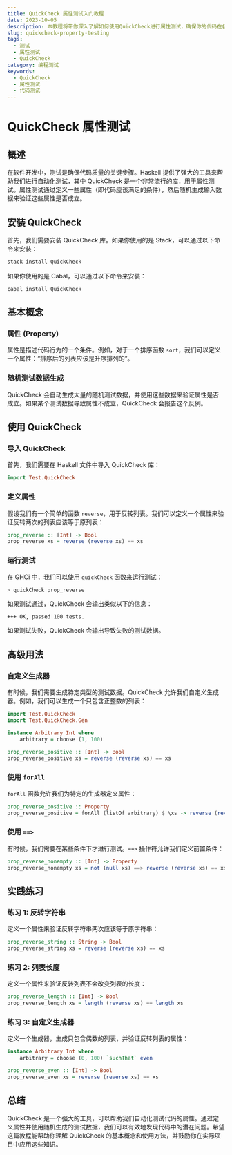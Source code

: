 ```yaml
---
title: QuickCheck 属性测试入门教程
date: 2023-10-05
description: 本教程将带你深入了解如何使用QuickCheck进行属性测试，确保你的代码在各种情况下都能正确运行。
slug: quickcheck-property-testing
tags:
  - 测试
  - 属性测试
  - QuickCheck
category: 编程测试
keywords:
  - QuickCheck
  - 属性测试
  - 代码测试
---
```


# QuickCheck 属性测试

## 概述

在软件开发中，测试是确保代码质量的关键步骤。Haskell 提供了强大的工具来帮助我们进行自动化测试，其中 QuickCheck 是一个非常流行的库，用于属性测试。属性测试通过定义一些属性（即代码应该满足的条件），然后随机生成输入数据来验证这些属性是否成立。

## 安装 QuickCheck

首先，我们需要安装 QuickCheck 库。如果你使用的是 Stack，可以通过以下命令来安装：

```bash
stack install QuickCheck
```

如果你使用的是 Cabal，可以通过以下命令来安装：

```bash
cabal install QuickCheck
```

## 基本概念

### 属性 (Property)

属性是描述代码行为的一个条件。例如，对于一个排序函数 `sort`，我们可以定义一个属性：“排序后的列表应该是升序排列的”。

### 随机测试数据生成

QuickCheck 会自动生成大量的随机测试数据，并使用这些数据来验证属性是否成立。如果某个测试数据导致属性不成立，QuickCheck 会报告这个反例。

## 使用 QuickCheck

### 导入 QuickCheck

首先，我们需要在 Haskell 文件中导入 QuickCheck 库：

```haskell
import Test.QuickCheck
```

### 定义属性

假设我们有一个简单的函数 `reverse`，用于反转列表。我们可以定义一个属性来验证反转两次的列表应该等于原列表：

```haskell
prop_reverse :: [Int] -> Bool
prop_reverse xs = reverse (reverse xs) == xs
```

### 运行测试

在 GHCi 中，我们可以使用 `quickCheck` 函数来运行测试：

```haskell
> quickCheck prop_reverse
```

如果测试通过，QuickCheck 会输出类似以下的信息：

```
+++ OK, passed 100 tests.
```

如果测试失败，QuickCheck 会输出导致失败的测试数据。

## 高级用法

### 自定义生成器

有时候，我们需要生成特定类型的测试数据。QuickCheck 允许我们自定义生成器。例如，我们可以生成一个只包含正整数的列表：

```haskell
import Test.QuickCheck
import Test.QuickCheck.Gen

instance Arbitrary Int where
    arbitrary = choose (1, 100)

prop_reverse_positive :: [Int] -> Bool
prop_reverse_positive xs = reverse (reverse xs) == xs
```

### 使用 `forAll`

`forAll` 函数允许我们为特定的生成器定义属性：

```haskell
prop_reverse_positive :: Property
prop_reverse_positive = forAll (listOf arbitrary) $ \xs -> reverse (reverse xs) == xs
```

### 使用 `==>`

有时候，我们需要在某些条件下才进行测试。`==>` 操作符允许我们定义前置条件：

```haskell
prop_reverse_nonempty :: [Int] -> Property
prop_reverse_nonempty xs = not (null xs) ==> reverse (reverse xs) == xs
```

## 实践练习

### 练习 1: 反转字符串

定义一个属性来验证反转字符串两次应该等于原字符串：

```haskell
prop_reverse_string :: String -> Bool
prop_reverse_string xs = reverse (reverse xs) == xs
```

### 练习 2: 列表长度

定义一个属性来验证反转列表不会改变列表的长度：

```haskell
prop_reverse_length :: [Int] -> Bool
prop_reverse_length xs = length (reverse xs) == length xs
```

### 练习 3: 自定义生成器

定义一个生成器，生成只包含偶数的列表，并验证反转列表的属性：

```haskell
instance Arbitrary Int where
    arbitrary = choose (0, 100) `suchThat` even

prop_reverse_even :: [Int] -> Bool
prop_reverse_even xs = reverse (reverse xs) == xs
```

## 总结

QuickCheck 是一个强大的工具，可以帮助我们自动化测试代码的属性。通过定义属性并使用随机生成的测试数据，我们可以有效地发现代码中的潜在问题。希望这篇教程能帮助你理解 QuickCheck 的基本概念和使用方法，并鼓励你在实际项目中应用这些知识。
